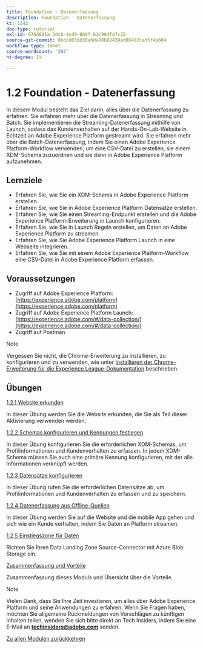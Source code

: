 ```yaml
---
title: Foundation - Datenerfassung
description: Foundation - Datenerfassung
kt: 5342
doc-type: tutorial
exl-id: 976d801a-3dcb-4cd9-8b9f-b1c964fe7c25
source-git-commit: 8bdcd03bd38a6da98b82439ad86482cad5f4e684
workflow-type: tm+mt
source-wordcount: '397'
ht-degree: 1%

---
```


# 1.2 Foundation - Datenerfassung

In diesem Modul besteht das Ziel darin, alles über die Datenerfassung zu erfahren. Sie erfahren mehr über die Datenerfassung in Streaming und Batch. Sie implementieren die Streaming-Datenerfassung mithilfe von Launch, sodass das Kundenverhalten auf der Hands-On-Lab-Website in Echtzeit an Adobe Experience Platform gestreamt wird. Sie erfahren mehr über die Batch-Datenerfassung, indem Sie einen Adobe Experience Platform-Workflow verwenden, um eine CSV-Datei zu erstellen, sie einem XDM-Schema zuzuordnen und sie dann in Adobe Experience Platform aufzunehmen.

## Lernziele

- Erfahren Sie, wie Sie ein XDM-Schema in Adobe Experience Platform erstellen
- Erfahren Sie, wie Sie in Adobe Experience Platform Datensätze erstellen.
- Erfahren Sie, wie Sie einen Streaming-Endpunkt erstellen und die Adobe Experience Platform-Erweiterung in Launch konfigurieren.
- Erfahren Sie, wie Sie in Launch Regeln erstellen, um Daten an Adobe Experience Platform zu streamen.
- Erfahren Sie, wie Sie Adobe Experience Platform Launch in eine Webseite integrieren.
- Erfahren Sie, wie Sie mit einem Adobe Experience Platform-Workflow eine CSV-Datei in Adobe Experience Platform erfassen.

## Voraussetzungen

- Zugriff auf Adobe Experience Platform: [https://experience.adobe.com/platform](https://experience.adobe.com/platform)
- Zugriff auf Adobe Experience Platform Launch: [https://experience.adobe.com/#/data-collection/](https://experience.adobe.com/#/data-collection/)
- Zugriff auf Postman

>[!NOTE]
>
>Vergessen Sie nicht, die Chrome-Erweiterung zu installieren, zu konfigurieren und zu verwenden, wie unter [Installieren der Chrome-Erweiterung für die Experience League-Dokumentation](../../gettingstarted/gettingstarted/ex1.md) beschrieben.

## Übungen

[1.2.1 Website erkunden](./ex1.md)

In dieser Übung werden Sie die Website erkunden, die Sie als Teil dieser Aktivierung verwenden werden.

[1.2.2 Schemas konfigurieren und Kennungen festlegen](./ex2.md)

In dieser Übung konfigurieren Sie die erforderlichen XDM-Schemas, um Profilinformationen und Kundenverhalten zu erfassen. In jedem XDM-Schema müssen Sie auch eine primäre Kennung konfigurieren, mit der alle Informationen verknüpft werden.

[1.2.3 Datensätze konfigurieren](./ex3.md)

In dieser Übung rufen Sie die erforderlichen Datensätze ab, um Profilinformationen und Kundenverhalten zu erfassen und zu speichern.

[1.2.4 Datenerfassung aus Offline-Quellen](./ex4.md)

In dieser Übung werden Sie auf die Website und die mobile App gehen und sich wie ein Kunde verhalten, indem Sie Daten an Platform streamen.

[1.2.5 Einstiegszone für Daten](./ex5.md)

Richten Sie Ihren Data Landing Zone Source-Connector mit Azure Blob Storage ein.

[Zusammenfassung und Vorteile](./summary.md)

Zusammenfassung dieses Moduls und Übersicht über die Vorteile.

>[!NOTE]
>
>Vielen Dank, dass Sie Ihre Zeit investieren, um alles über Adobe Experience Platform und seine Anwendungen zu erfahren. Wenn Sie Fragen haben, möchten Sie allgemeine Rückmeldungen von Vorschlägen zu künftigen Inhalten teilen, wenden Sie sich bitte direkt an Tech Insiders, indem Sie eine E-Mail an **techinsiders@adobe.com** senden.

[Zu allen Modulen zurückkehren](../../../overview.md)
